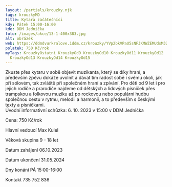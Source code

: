 ```yaml
---
layout: /partials/krouzky.njk
tags: krouzkyMD
title: Kytara začátečníci
kdy: Pátek 15:00-16:00
kde: DDM Jednička
foto: /images/akce/13-1-400x383.jpg
alt: obrázek
web: https://ddmdvurkralove.iddm.cz/krouzky/YVp2bkVPaU5sNFJKMWZEMUdsM3ZWa2w5aHFjQWlka1QrOUJRMk5IbG1jTT0=
polatek: 750 Kč/rok
myTags: KrouzkyOstatni KrouzkyOd9 KrouzkyOd10 KrouzkyOd11 KrouzkyOd12
  KrouzkyOd13 KrouzkyOd14 KrouzkyOd15
---
```



Zkuste přes kytaru v sobě objevit muzikanta, který se díky hraní, a především zpěvu dokáže uvolnit a dávat tím radost sobě i svému okolí, jak při sólovém, tak zvláště při společném hraní a zpívání. Pro děti od 9 let i pro jejich rodiče a prarodiče najdeme od dětských a lidových písniček přes trampskou a folkovou muziku až po rockovou nebo populární hudbu společnou cestu v rytmu, melodii a harmonii, a to především s českými texty a písničkami.\
Úvodní informativní schůzka: 6. 10. 2023 v 15:00 v DDM Jednička

Cena: 750 Kč/rok

Hlavní vedoucí Max Kulel

Věková skupina 9 - 18 let

Datum zahájení 06.10.2023

Datum ukončení 31.05.2024

Dny konání PÁ 15:00-16:00

Kontakt 735 752 836